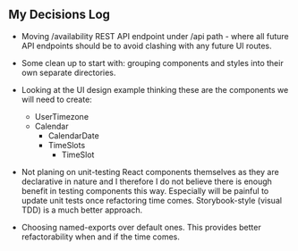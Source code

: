 ## My Decisions Log

* Moving /availability REST API endpoint under /api path - where all future API endpoints should be to avoid clashing with any future UI routes.
* Some clean up to start with: grouping components and styles into their own separate directories.

* Looking at the UI design example thinking these are the components we will need to create:
    * UserTimezone
    * Calendar
        * CalendarDate
        * TimeSlots
            * TimeSlot
    
* Not planing on unit-testing React components themselves as they are declarative in nature and I therefore I do not believe there is enough benefit in testing components this way. Especially will be painful to update unit tests once refactoring time comes. Storybook-style (visual TDD) is a much better approach.

* Choosing named-exports over default ones. This provides better refactorability when and if the time comes.
